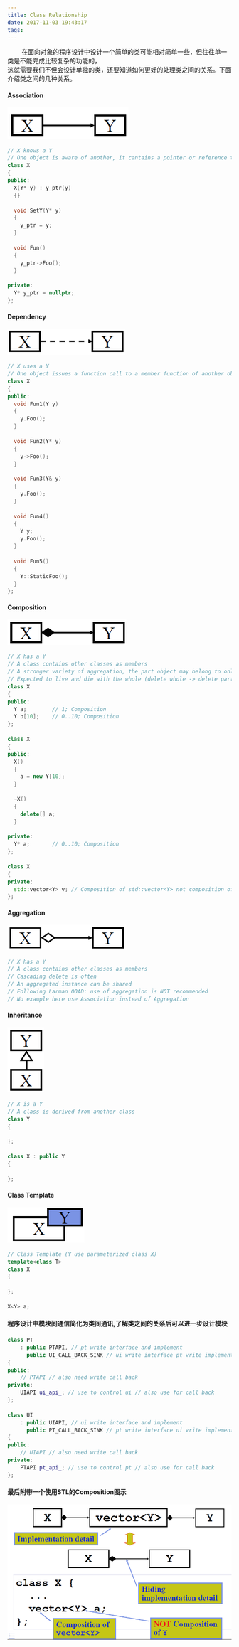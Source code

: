 ```yaml
---
title: Class Relationship
date: 2017-11-03 19:43:17
tags:
---
```

&ensp;&ensp;&ensp;&ensp; 在面向对象的程序设计中设计一个简单的类可能相对简单一些，但往往单一类是不能完成比较复杂的功能的，  
这就需要我们不但会设计单独的类，还要知道如何更好的处理类之间的关系。下面介绍类之间的几种关系。

#### Association
![](https://github.com/israel-Liu/theForger/raw/master/images/Association.png)
```cpp
// X knows a Y
// One object is aware of another, it cantains a pointer or reference to another object
class X
{
public:
  X(Y* y) : y_ptr(y)
  {}

  void SetY(Y* y)
  {
    y_ptr = y;
  }

  void Fun()
  {
    y_ptr->Foo();
  }

private:
  Y* y_ptr = nullptr;
};
```
#### Dependency
![](https://github.com/israel-Liu/theForger/raw/master/images/Dependency.png)
```cpp
// X uses a Y
// One object issues a function call to a member function of another object
class X
{
public:
  void Fun1(Y y)
  {
    y.Foo();
  }

  void Fun2(Y* y)
  {
    y->Foo();
  }

  void Fun3(Y& y)
  {
    y.Foo();
  }

  void Fun4()
  {
    Y y;
    y.Foo();
  }

  void Fun5()
  {
    Y::StaticFoo();
  }
};
```
#### Composition
![](https://github.com/israel-Liu/theForger/raw/master/images/Composition.png)
```cpp
// X has a Y
// A class contains other classes as members
// A stronger variety of aggregation, the part object may belong to only one whole
// Expected to live and die with the whole (delete whole -> delete part)
class X
{
public:
  Y a;        // 1; Composition
  Y b[10];    // 0..10; Composition
};

class X
{
public:
  X()
  {
    a = new Y[10];
  }

  ~X()
  {
    delete[] a;
  }

private:
  Y* a;       // 0..10; Composition
};

class X
{
private:
  std::vector<Y> v; // Composition of std::vector<Y> not composition of Y;
};
```
#### Aggregation
![](https://github.com/israel-Liu/theForger/raw/master/images/Aggregation.png)
```cpp
// X has a Y
// A class contains other classes as members
// Cascading delete is often
// An aggregated instance can be shared
// Following Larman OOAD: use of aggregation is NOT recommended
// No example here use Association instead of Aggregation
```
#### Inheritance
![](https://github.com/israel-Liu/theForger/raw/master/images/Inheritance.png)
```cpp
// X is a Y
// A class is derived from another class
class Y
{

};

class X : public Y
{

};
```

#### Class Template
![](https://github.com/israel-Liu/theForger/raw/master/images/ClassTemplate.png)
```cpp
// Class Template (Y use parameterized class X)
template<class T>
class X
{

};

X<Y> a;
```
#### 程序设计中模块间通信简化为类间通讯,了解类之间的关系后可以进一步设计模块
```cpp
class PT
	: public PTAPI, // pt write interface and implement
	  public UI_CALL_BACK_SINK // ui write interface pt write implement
{
public:
	// PTAPI // also need write call back
private:
	UIAPI ui_api_; // use to control ui // also use for call back
};

class UI
	: public UIAPI, // ui write interface and implement
	  public PT_CALL_BACK_SINK // pt write interface ui write implement
{
public:
	// UIAPI // also need write call back
private:
	PTAPI pt_api_; // use to control pt // also use for call back
};
```
#### 最后附带一个使用STL的Composition图示
![](https://github.com/israel-Liu/theForger/raw/master/images/CompositionExample.png)
